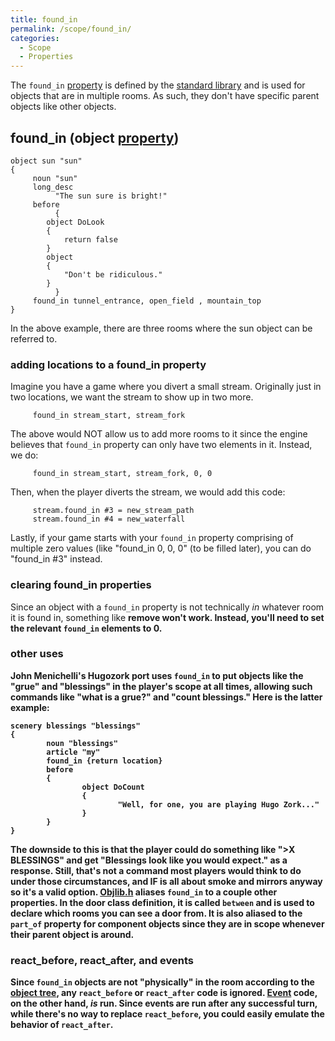 ```yaml
---
title: found_in
permalink: /scope/found_in/
categories: 
  - Scope
  - Properties
---
```


The `found_in` [property](property) is defined by the
[standard library](standard_library) and is used for objects
that are in multiple rooms. As such, they don't have specific parent
objects like other objects.

## found_in (object [property](Properties))

    object sun "sun"
    {
         noun "sun"
         long_desc
              "The sun sure is bright!"
         before
              {
            object DoLook
            {
                return false
            }
            object
            {
                "Don't be ridiculous."
            }
              }
         found_in tunnel_entrance, open_field , mountain_top
    }

In the above example, there are three rooms where the sun object can be
referred to.

### adding locations to a found_in property

Imagine you have a game where you divert a small stream. Originally just
in two locations, we want the stream to show up in two more.

         found_in stream_start, stream_fork

The above would NOT allow us to add more rooms to it since the engine
believes that `found_in` property can only have two elements in it.
Instead, we do:

         found_in stream_start, stream_fork, 0, 0

Then, when the player diverts the stream, we would add this code:

         stream.found_in #3 = new_stream_path
         stream.found_in #4 = new_waterfall

Lastly, if your game starts with your `found_in` property comprising of
multiple zero values (like "found_in 0, 0, 0" (to be filled later), you
can do "found_in \#3" instead.

### clearing found_in properties

Since an object with a `found_in` property is not technically *in*
whatever room it is found in, something like **remove <object>** won't
work. Instead, you'll need to set the relevant `found_in` elements to 0.

### other uses

John Menichelli's Hugozork port uses `found_in` to put objects like the
"grue" and "blessings" in the player's scope at all times, allowing such
commands like "what is a grue?" and "count blessings." Here is the
latter example:

    scenery blessings "blessings"
    {
            noun "blessings"
            article "my"
            found_in {return location}
            before
            {
                    object DoCount
                    {
                            "Well, for one, you are playing Hugo Zork..."
                    }
            }
    }

The downside to this is that the player could do something like "&gt;X
BLESSINGS" and get "Blessings look like you would expect." as a
response. Still, that's not a command most players would think to do
under those circumstances, and IF is all about smoke and mirrors anyway
so it's a valid option.
[Objlib.h](Objlib) aliases `found_in` to a couple other
properties. In the door class definition, it is called `between` and is
used to declare which rooms you can see a door from. It is also aliased
to the `part_of` property for component objects since they are in scope
whenever their parent object is around.

### react_before, react_after, and events

Since `found_in` objects are not "physically" in the room according to
the [object tree](Object_Tree), any `react_before` or
`react_after` code is ignored. [Event](Events) code, on the
other hand, *is* run. Since events are run after any successful turn,
while there's no way to replace `react_before`, you could easily emulate
the behavior of `react_after`.

